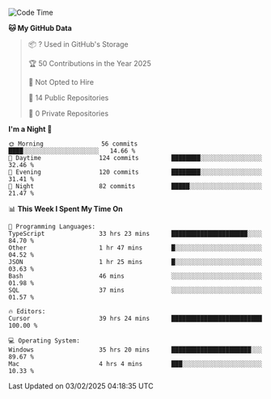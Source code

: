 <!--START_SECTION:waka-->
![Code Time](http://img.shields.io/badge/Code%20Time-6%2C627%20hrs%202%20mins-blue)

**🐱 My GitHub Data** 

> 📦 ? Used in GitHub's Storage 
 > 
> 🏆 50 Contributions in the Year 2025
 > 
> 🚫 Not Opted to Hire
 > 
> 📜 14 Public Repositories 
 > 
> 🔑 0 Private Repositories 
 > 
**I'm a Night 🦉** 

```text
🌞 Morning                56 commits          ████░░░░░░░░░░░░░░░░░░░░░   14.66 % 
🌆 Daytime                124 commits         ████████░░░░░░░░░░░░░░░░░   32.46 % 
🌃 Evening                120 commits         ████████░░░░░░░░░░░░░░░░░   31.41 % 
🌙 Night                  82 commits          █████░░░░░░░░░░░░░░░░░░░░   21.47 % 
```


📊 **This Week I Spent My Time On** 

```text
💬 Programming Languages: 
TypeScript               33 hrs 23 mins      █████████████████████░░░░   84.70 % 
Other                    1 hr 47 mins        █░░░░░░░░░░░░░░░░░░░░░░░░   04.52 % 
JSON                     1 hr 25 mins        █░░░░░░░░░░░░░░░░░░░░░░░░   03.63 % 
Bash                     46 mins             ░░░░░░░░░░░░░░░░░░░░░░░░░   01.98 % 
SQL                      37 mins             ░░░░░░░░░░░░░░░░░░░░░░░░░   01.57 % 

🔥 Editors: 
Cursor                   39 hrs 24 mins      █████████████████████████   100.00 % 

💻 Operating System: 
Windows                  35 hrs 20 mins      ██████████████████████░░░   89.67 % 
Mac                      4 hrs 4 mins        ███░░░░░░░░░░░░░░░░░░░░░░   10.33 % 
```


 Last Updated on 03/02/2025 04:18:35 UTC
<!--END_SECTION:waka-->

